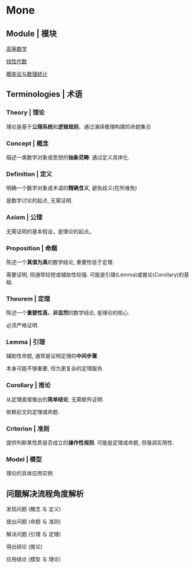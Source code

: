 
# Mone

## Module | 模块

[高等数学](./Analysis/TOC.md)

[线性代数](./LinearAlgebra/TOC.md)

[概率论与数理统计](./Probability/TOC.md)

## Terminologies | 术语

### Theory | 理论

理论是基于**公理系统**和**逻辑规则**，通过演绎推理构建的命题集合

### Concept | 概念

描述一类数学对象或思想的**抽象范畴**. 通过定义具体化.

### Definition | 定义

明确一个数学对象或术语的**精确含义**, 避免歧义(在所难免)

是数学讨论的起点, 无需证明.

### Axiom | 公理

无需证明的基本假设，是理论的起点。

### Proposition | 命题

陈述一个**真值为真**的数学结论, 重要性低于定理.

需要证明, 但通常较短或辅助性较强.
可能是引理(Lemma)或推论(Corollary)的基础.

### Theorem | 定理

陈述一个**重要性高、非显然**的数学结论, 是理论的核心.

必须严格证明.

### Lemma | 引理

辅助性命题, 通常是证明定理的**中间步骤**.

本身可能不够重要, 但为更复杂的定理服务.

### Corollary | 推论

从定理直接推出的**简单结论**, 无需额外证明.

依赖前文的定理或命题.

### Criterion | 准则

提供判断某性质是否成立的**操作性规则**.
可能是定理或命题, 但强调实用性.

### Model | 模型

理论的具体应用实例

## 问题解决流程角度解析

发现问题 (概念 与 定义)

提出问题 (命题 与 准则)

解决问题 (引理 与 定理)

得出结论 (推论)

应用结论 (模型 与 理论)
